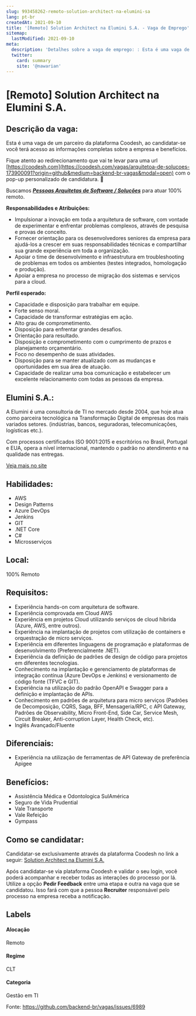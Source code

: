 ```yaml
---
slug: 993458262-remoto-solution-architect-na-elumini-sa
lang: pt-br
createdAt: 2021-09-10
title: '[Remoto] Solution Architect na Elumini S.A. - Vaga de Emprego'
sitemap:
  lastModified: 2021-09-10
meta:
  description: 'Detalhes sobre a vaga de emprego: : Esta é uma vaga de um parceiro da plataforma Coodesh, ao candidatar-se você terá acesso as informações completas sobre a empresa e benefícios.  Fique atento ao redirecionamento que vai te levar para uma url [https://coodesh.com](https://coodesh.com/vagas/arquitetoa-de-solucoes-173900091?origin=github&medium=backend-br-vagas&modal=open) com o pop-up personalizado de candidatura. 👋 <p>Buscamos <strong><em><ins>Pessoas Arquitetas de Software / Soluções</ins></em></strong> para atuar 100% remoto.&nbsp;</p> <p></p> <p><strong>Responsabilidades e Atribuições:</strong></p> <ul> <li>Impulsionar a inovação em toda a arquitetura de software, com vontade de experimentar e enfrentar problemas complexos, através de pesquisa e provas de conceito.</li> <li>Fornecer orientação para os desenvolvedores seniores da empresa para ajudá-los a crescer em suas responsabilidades técnicas e compartilhar sua grande experiência em toda a organização.</li> <li>Apoiar o time de desenvolvimento e infraestrutura em troubleshooting de problemas em todos os ambientes (testes integrados, homologação e produção).</li> <li>Apoiar a empresa no processo de migração dos sistemas e serviços para a cloud.</li> </ul> <p></p> <p><strong>Perfil esperado:</strong></p> <ul> <li>Capacidade e disposição para trabalhar em equipe.</li> <li>Forte senso moral.</li> <li>Capacidade de transformar estratégias em ação.</li> <li>Alto grau de comprometimento.</li> <li>Disposição para enfrentar grandes desafios.</li> <li>Orientação para resultado.</li> <li>Disposição e comprometimento com o cumprimento de prazos e planejamento orçamentário.</li> <li>Foco no desempenho de suas atividades.</li> <li>Disposição para se manter atualizado com as mudanças e oportunidades em sua área de atuação.</li> <li>Capacidade de realizar uma boa comunicação e estabelecer um excelente relacionamento com todas as pessoas da empresa.</li> </ul>'
  twitter:
    card: summary
    site: '@nawarian'
---
```


# [Remoto] Solution Architect na Elumini S.A.

## Descrição da vaga: 
Esta é uma vaga de um parceiro da plataforma Coodesh, ao candidatar-se você terá acesso as informações completas sobre a empresa e benefícios.


Fique atento ao redirecionamento que vai te levar para uma url [https://coodesh.com](https://coodesh.com/vagas/arquitetoa-de-solucoes-173900091?origin=github&medium=backend-br-vagas&modal=open) com o pop-up personalizado de candidatura. 👋
<p>Buscamos <strong><em><ins>Pessoas Arquitetas de Software / Soluções</ins></em></strong> para atuar 100% remoto.&nbsp;</p>
<p></p>
<p><strong>Responsabilidades e Atribuições:</strong></p>
<ul>
<li>Impulsionar a inovação em toda a arquitetura de software, com vontade de experimentar e enfrentar problemas complexos, através de pesquisa e provas de conceito.</li>
<li>Fornecer orientação para os desenvolvedores seniores da empresa para ajudá-los a crescer em suas responsabilidades técnicas e compartilhar sua grande experiência em toda a organização.</li>
<li>Apoiar o time de desenvolvimento e infraestrutura em troubleshooting de problemas em todos os ambientes (testes integrados, homologação e produção).</li>
<li>Apoiar a empresa no processo de migração dos sistemas e serviços para a cloud.</li>
</ul>
<p></p>
<p><strong>Perfil esperado:</strong></p>
<ul>
<li>Capacidade e disposição para trabalhar em equipe.</li>
<li>Forte senso moral.</li>
<li>Capacidade de transformar estratégias em ação.</li>
<li>Alto grau de comprometimento.</li>
<li>Disposição para enfrentar grandes desafios.</li>
<li>Orientação para resultado.</li>
<li>Disposição e comprometimento com o cumprimento de prazos e planejamento orçamentário.</li>
<li>Foco no desempenho de suas atividades.</li>
<li>Disposição para se manter atualizado com as mudanças e oportunidades em sua área de atuação.</li>
<li>Capacidade de realizar uma boa comunicação e estabelecer um excelente relacionamento com todas as pessoas da empresa.</li>
</ul>

## Elumini S.A.: 
 <p>A Elumini é uma consultoria de TI no mercado desde 2004, que hoje atua como parceira tecnológica na Transformação Digital de empresas dos mais variados setores. (indústrias, bancos, seguradoras, telecomunicações, logísticas etc.).</p>
<p>Com processos certificados ISO 9001:2015 e escritórios no Brasil, Portugal e EUA, opera a nível internacional, mantendo o padrão no atendimento e na qualidade nas entregas.</p><a href='https://coodesh.com/empresas/elumini-sa'>Veja mais no site</a>

 ## Habilidades: 
 - AWS 
- Design Patterns 
- Azure DevOps 
- Jenkins 
- GIT 
- .NET Core 
- C# 
- Microsserviços
## Local: 
 100% Remoto
## Requisitos: 
 - Experiência hands-on com arquitetura de software. 
- Experiência comprovada em Cloud AWS 
- Experiência em projetos Cloud utilizando serviços de cloud híbrida (Azure, AWS, entre outros). 
- Experiência na implantação de projetos com utilização de containers e orquestração de micro serviços. 
- Experiência em diferentes linguagens de programação e plataformas de desenvolvimento (Preferencialmente .NET). 
- Experiência da definição de padrões de design de código para projetos em diferentes tecnologias. 
- Conhecimento na implantação e gerenciamento de plataformas de integração contínua (Azure DevOps e Jenkins) e versionamento de código fonte (TFVC e GIT). 
- Experiência na utilização do padrão OpenAPI e Swagger para a definição e implantação de APIs.  
- Conhecimento em padrões de arquitetura para micro serviços (Padrões de Decomposição, CQRS, Saga, BFF, Mensageria/RPC, c API Gateway, Padrões de Observability, Micro Front-End, Side Car, Service Mesh, Circuit Breaker, Anti-corruption Layer, Health Check, etc). 
- Inglês Avançado/Fluente
## Diferenciais: 
 - Experiência na utilização de ferramentas de API Gateway de preferência Apigee
## Benefícios: 
 - Assistência Médica e Odontologica SulAmérica 
- Seguro de Vida Prudential 
- Vale Transporte 
- Vale Refeição  
- Gympass
## Como se candidatar:
Candidatar-se exclusivamente através da plataforma Coodesh no link a seguir: [Solution Architect na Elumini S.A.](https://coodesh.com/vagas/arquitetoa-de-solucoes-173900091?origin=github&medium=backend-br-vagas&modal=open)


Após candidatar-se via plataforma Coodesh e validar o seu login, você poderá acompanhar e receber todas as interações do processo por lá. Utilize a opção **Pedir Feedback** entre uma etapa e outra na vaga que se candidatou. Isso fará com que a pessoa **Recruiter** responsável pelo processo na empresa receba a notificação.
## Labels
#### Alocação
Remoto
#### Regime
CLT
#### Categoria
Gestão em TI

Fonte: https://github.com/backend-br/vagas/issues/6989